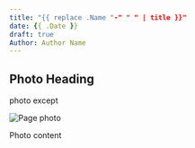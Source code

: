 ```yaml
---
title: "{{ replace .Name "-" " " | title }}"
date: {{ .Date }}
draft: true
Author: Author Name
---
```


## Photo Heading

photo except

![Page photo](https://placehold.it/500/300)

Photo content
